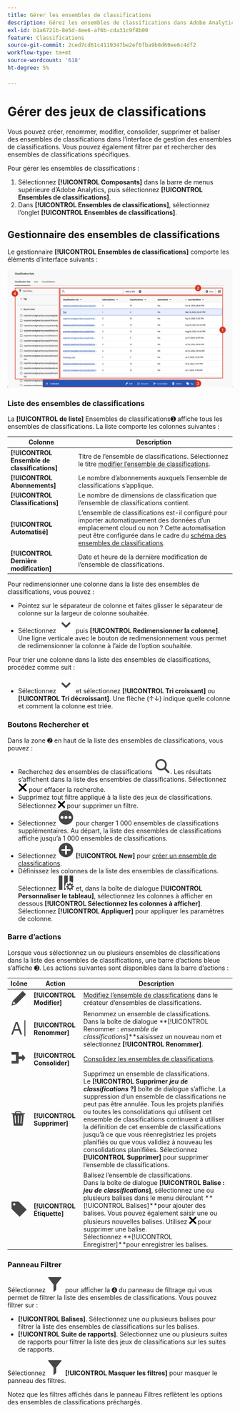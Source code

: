 ```yaml
---
title: Gérer les ensembles de classifications
description: Gérez les ensembles de classifications dans Adobe Analytics.
exl-id: b1a6721b-8e5d-4ee6-af6b-cda31c9f8b00
feature: Classifications
source-git-commit: 2ced7cd61c4119347be2ef0fba9b8d60ee6c4df2
workflow-type: tm+mt
source-wordcount: '618'
ht-degree: 5%

---
```


# Gérer des jeux de classifications

Vous pouvez créer, renommer, modifier, consolider, supprimer et baliser des ensembles de classifications dans l’interface de gestion des ensembles de classifications. Vous pouvez également filtrer par et rechercher des ensembles de classifications spécifiques.

Pour gérer les ensembles de classifications :

1. Sélectionnez **[!UICONTROL Composants]** dans la barre de menus supérieure d’Adobe Analytics, puis sélectionnez **[!UICONTROL Ensembles de classifications]**.
1. Dans **[!UICONTROL Ensembles de classifications]**, sélectionnez l’onglet **[!UICONTROL Ensembles de classifications]**.

## Gestionnaire des ensembles de classifications

Le gestionnaire **[!UICONTROL Ensembles de classifications]** comporte les éléments d’interface suivants :

![ Gestionnaire des ensembles de classifications ](assets/classification-sets-manage.png)


### Liste des ensembles de classifications

La **[!UICONTROL de liste]** Ensembles de classifications➊ affiche tous les ensembles de classifications. La liste comporte les colonnes suivantes :

| Colonne | Description |
|---|---|
| **[!UICONTROL Ensemble de classifications]** | Titre de l’ensemble de classifications. Sélectionnez le titre [modifier l’ensemble de classifications](create.md#edit-a-classification-set). |
| **[!UICONTROL Abonnements]** | Le nombre d’abonnements auxquels l’ensemble de classifications s’applique. |
| **[!UICONTROL Classifications]** | Le nombre de dimensions de classification que l’ensemble de classifications contient. |
| **[!UICONTROL Automatisé]** | L’ensemble de classifications est-il configuré pour importer automatiquement des données d’un emplacement cloud ou non ? Cette automatisation peut être configurée dans le cadre du [schéma des ensembles de classifications](schema.md). |
| **[!UICONTROL Dernière modification]** | Date et heure de la dernière modification de l’ensemble de classifications. |

Pour redimensionner une colonne dans la liste des ensembles de classifications, vous pouvez :

* Pointez sur le séparateur de colonne et faites glisser le séparateur de colonne sur la largeur de colonne souhaitée.
* Sélectionnez ![ChevronDown](/help/assets/icons/ChevronDown.svg) puis **[!UICONTROL Redimensionner la colonne]**. Une ligne verticale avec le bouton de redimensionnement vous permet de redimensionner la colonne à l’aide de l’option souhaitée.

Pour trier une colonne dans la liste des ensembles de classifications, procédez comme suit :

* Sélectionnez ![ChevronDown](/help/assets/icons/ChevronDown.svg) et sélectionnez **[!UICONTROL Tri croissant]** ou **[!UICONTROL Tri décroissant]**. Une flèche (↑↓) indique quelle colonne et comment la colonne est triée.

### Boutons Rechercher et

Dans la zone ➋ en haut de la liste des ensembles de classifications, vous pouvez :

* Recherchez des ensembles de classifications ![Search](/help/assets/icons/Search.svg). Les résultats s’affichent dans la liste des ensembles de classifications. Sélectionnez ![CrossSize200](/help/assets/icons/CrossSize200.svg) pour effacer la recherche.
* Supprimez tout filtre appliqué à la liste des jeux de classifications. Sélectionnez ![CrossSize100](/help/assets/icons/CrossSize100.svg) pour supprimer un filtre.
* Sélectionnez ![MoreCircle](/help/assets/icons/MoreCircle.svg) pour charger 1 000 ensembles de classifications supplémentaires. Au départ, la liste des ensembles de classifications affiche jusqu’à 1 000 ensembles de classifications.
* Sélectionnez ![AddCircle](/help/assets/icons/AddCircle.svg) **[!UICONTROL New]** pour [créer un ensemble de classifications](create.md#create-a-classification-set).
* Définissez les colonnes de la liste des ensembles de classifications. Sélectionnez ![ColumnSetting](/help/assets/icons/ColumnSetting.svg) et, dans la boîte de dialogue **[!UICONTROL Personnaliser le tableau]**, sélectionnez les colonnes à afficher en dessous **[!UICONTROL Sélectionnez les colonnes à afficher]**. Sélectionnez **[!UICONTROL Appliquer]** pour appliquer les paramètres de colonne.


### Barre d’actions

Lorsque vous sélectionnez un ou plusieurs ensembles de classifications dans la liste des ensembles de classifications, une barre d’actions bleue s’affiche ➌. Les actions suivantes sont disponibles dans la barre d’actions :

| Icône | Action | Description |
|---|---|---|
| ![Modifier](/help/assets/icons/Edit.svg) | **[!UICONTROL Modifier]** | [Modifiez l’ensemble de classifications](create.md#edit-a-classification-set) dans le créateur d’ensembles de classifications. |
| ![Renommer](/help/assets/icons/Rename.svg) | **[!UICONTROL Renommer]** | Renommez un ensemble de classifications.<br/>Dans la boîte de dialogue **[!UICONTROL Renommer : _ensemble de classifications_]**saisissez un nouveau nom et sélectionnez **[!UICONTROL Renommer]**. |
| ![Merge](/help/assets/icons/Merge.svg) | **[!UICONTROL Consolider]** | [Consolidez les ensembles de classifications](/help/components/classifications/sets/consolidations/manage.md). |
| ![Supprimer](/help/assets/icons/Delete.svg) | **[!UICONTROL Supprimer]** | Supprimez un ensemble de classifications.<br/>Le **[!UICONTROL Supprimer _jeu de classifications_ ?]** boîte de dialogue s’affiche. La suppression d’un ensemble de classifications ne peut pas être annulée. Tous les projets planifiés ou toutes les consolidations qui utilisent cet ensemble de classifications continuent à utiliser la définition de cet ensemble de classifications jusqu’à ce que vous réenregistriez les projets planifiés ou que vous validiez à nouveau les consolidations planifiées. Sélectionnez **[!UICONTROL Supprimer]** pour supprimer l’ensemble de classifications. |
| ![Libellé](/help/assets/icons/Label.svg) | **[!UICONTROL Étiquette]** | Balisez l’ensemble de classifications.<br/>Dans la boîte de dialogue **[!UICONTROL Balise : _jeu de classifications_]**, sélectionnez une ou plusieurs balises dans le menu déroulant **[!UICONTROL Balises]**pour ajouter des balises. Vous pouvez également saisir une ou plusieurs nouvelles balises. Utilisez ![CrossSize100](/help/assets/icons/CrossSize100.svg) pour supprimer une balise. <br/>Sélectionnez **[!UICONTROL Enregistrer]**pour enregistrer les balises. |


### Panneau Filtrer

Sélectionnez ![Filtrer](/help/assets/icons/Filter.svg) pour afficher la ➍ du panneau de filtrage qui vous permet de filtrer la liste des ensembles de classifications. Vous pouvez filtrer sur :

* **[!UICONTROL Balises]**. Sélectionnez une ou plusieurs balises pour filtrer la liste des ensembles de classifications sur les balises.
* **[!UICONTROL Suite de rapports]**. Sélectionnez une ou plusieurs suites de rapports pour filtrer la liste des jeux de classifications sur les suites de rapports.

Sélectionnez ![Filtrer](/help/assets/icons/Filter.svg) **[!UICONTROL Masquer les filtres]** pour masquer le panneau des filtres.

Notez que les filtres affichés dans le panneau Filtres reflètent les options des ensembles de classifications préchargés.


<!-- old content

The Classification set manager allows you to create, edit, or delete classification sets.

**[!UICONTROL Components]** > **[!UICONTROL Classification sets]** > **[!UICONTROL Sets]**

Classification sets consist of **Subscriptions** (report suite and dimension combinations) and **Classification names** (dimensions containing classification data). Subscriptions are configured under [Settings](settings.md), while classification names are configured under [Schema](schema.md).

## Filter classification sets

The left side of the Classification set manager provides filter settings to locate the desired classification set. Clicking the filter icon toggles the filter settings visibility. You can filter classification sets by **[!UICONTROL Tags]** or **[!UICONTROL Report suite]**.

![Classification set filters](../../assets/classification-set-filters.png)

Note that 1,000 classification sets are preloaded at a time. The filters shown in the left rail reflect the options for the sets that are preloaded.

## Classification set manager columns

The following columns are available in the Classification set manager:

* **[!UICONTROL Classification set]**: The classification set name. Clicking a classification set name edits its [settings](settings.md).
* **[!UICONTROL Subscriptions]**: The number of subscriptions that this classification set applies to.
* **[!UICONTROL Classifications]**: The number of classification dimensions that the classification set contains.
* **[!UICONTROL Automated]**: Determines if the classification set is configured to automatically import data from a cloud location. Automation can be configured in the classification set's [schema](schema.md).
* **[!UICONTROL Last Modified]**: The date and time that the classification set was last modified.

## Create or edit options

The following buttons are available in the Classification set manager:

* **[!UICONTROL Add]**: [Create](create.md) a classification set.
* **[!UICONTROL Search by title]**: Search for classification sets by name.
* **[!UICONTROL Load more]**: The Classification set manager initially displays up to 1000 classification sets. This button loads 1000 more classification sets.
* **Show/Hide columns**: Toggle visibility for any column besides [!UICONTROL Classification set].

Select one or more classification sets by clicking the checkbox next to the desired classification set. Selecting a classification set reveals the following options:

* **[!UICONTROL Tag]**: Add one or more tags to the selected classification sets, which allows you to organize or group classification sets to make them easier to locate in the future.
* **[!UICONTROL Delete]**: Deletes the classification set. Classification dimensions based on this classification set are no longer available. Scheduled projects using the deleted classification set continue using dependent dimensions until you resave the scheduled project.
* **[!UICONTROL Consolidate]**: Start a new [consolidation](../consolidations/process.md).
* **[!UICONTROL Rename]**: Rename the selected classification set.

-->